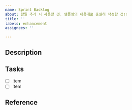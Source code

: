 ```yaml
---
name: Sprint Backlog
about: 할일 추가 시 사용할 것. 템플릿의 내용대로 충실히 작성할 것!!
title: ''
labels: enhancement
assignees: ''

---
```


## Description


## Tasks

- [ ] Item
- [ ] Item

## Reference
